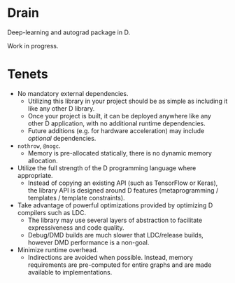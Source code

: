Drain
=====

Deep-learning and autograd package in D.

Work in progress.

Tenets
======

- No mandatory external dependencies.
  - Utilizing this library in your project should be as simple as including it like any other D library.
  - Once your project is built, it can be deployed anywhere like any other D application, with no additional runtime dependencies.
  - Future additions (e.g. for hardware acceleration) may include *optional* dependencies.
- `nothrow`, `@nogc`.
  - Memory is pre-allocated statically, there is no dynamic memory allocation.
- Utilize the full strength of the D programming language where appropriate.
  - Instead of copying an existing API (such as TensorFlow or Keras), the library API is designed around D features (metaprogramming / templates / template constraints).
- Take advantage of powerful optimizations provided by optimizing D compilers such as LDC.
  - The library may use several layers of abstraction to facilitate expressiveness and code quality. 
  - Debug/DMD builds are much slower that LDC/release builds, however DMD performance is a non-goal.
- Minimize runtime overhead.
  - Indirections are avoided when possible. Instead, memory requirements are pre-computed for entire graphs and are made available to implementations.
